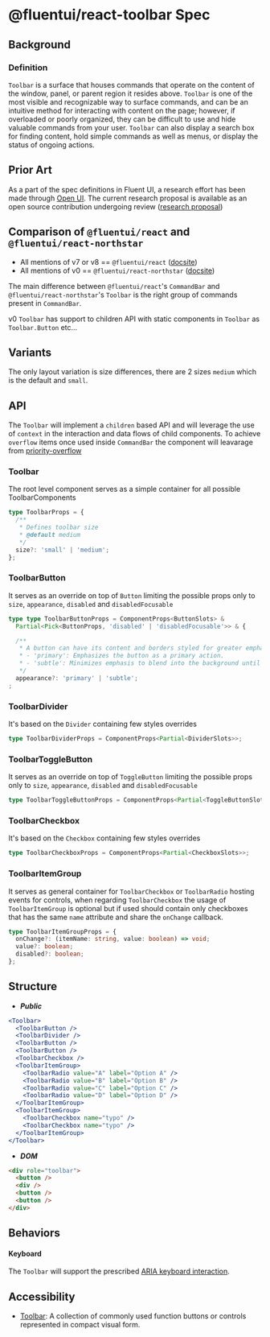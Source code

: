 # @fluentui/react-toolbar Spec

## Background

### Definition

`Toolbar` is a surface that houses commands that operate on the content of the window, panel, or parent region it resides above. `Toolbar` is one of the most visible and recognizable way to surface commands, and can be an intuitive method for interacting with content on the page; however, if overloaded or poorly organized, they can be difficult to use and hide valuable commands from your user. `Toolbar` can also display a search box for finding content, hold simple commands as well as menus, or display the status of ongoing actions.

## Prior Art

As a part of the spec definitions in Fluent UI, a research effort has been made through [Open UI](https://open-ui.org/). The current research proposal is available as an open source contribution undergoing review ([research proposal](https://github.com/openui/open-ui/pull/452))

## Comparison of `@fluentui/react` and `@fluentui/react-northstar`

- All mentions of v7 or v8 == `@fluentui/react` ([docsite](https://developer.microsoft.com/en-us/fluentui#/))
- All mentions of v0 == `@fluentui/react-northstar` ([docsite](https://fluentsite.z22.web.core.windows.net/))

The main difference between `@fluentui/react`'s `CommandBar` and `@fluentui/react-northstar`'s `Toolbar` is the right group of commands present in `CommandBar`.

v0 `Toolbar` has support to children API with static components in `Toolbar` as `Toolbar.Button` etc...

## Variants

The only layout variation is size differences, there are 2 sizes `medium` which is the default and `small`.

## API

The `Toolbar` will implement a `children` based API and will leverage the use of `context` in the interaction and data flows of child components. To achieve `overflow` items once used inside `CommandBar` the component will leavarage from [priority-overflow](https://github.com/ling1726/priority-overflow)

### Toolbar

The root level component serves as a simple container for all possible ToolbarComponents

```typescript
type ToolbarProps = {
  /**
   * Defines toolbar size
   * @default medium
   */
  size?: 'small' | 'medium';
};
```

### ToolbarButton

It serves as an override on top of `Button` limiting the possible props only to `size`, `appearance`, `disabled` and `disabledFocusable`

```typescript
type type ToolbarButtonProps = ComponentProps<ButtonSlots> &
  Partial<Pick<ButtonProps, 'disabled' | 'disabledFocusable'>> & {

  /**
   * A button can have its content and borders styled for greater emphasis or to be subtle.
   * - 'primary': Emphasizes the button as a primary action.
   * - 'subtle': Minimizes emphasis to blend into the background until hovered or focused.
   */
  appearance?: 'primary' | 'subtle';
;
```

### ToolbarDivider

It's based on the `Divider` containing few styles overrides

```typescript
type ToolbarDividerProps = ComponentProps<Partial<DividerSlots>>;
```

### ToolbarToggleButton

It serves as an override on top of `ToggleButton` limiting the possible props only to `size`, `appearance`, `disabled` and `disabledFocusable`

```typescript
type ToolbarToggleButtonProps = ComponentProps<Partial<ToggleButtonSlots>>;
```

### ToolbarCheckbox

It's based on the `Checkbox` containing few styles overrides

```typescript
type ToolbarCheckboxProps = ComponentProps<Partial<CheckboxSlots>>;
```

### ToolbarItemGroup

It serves as general container for `ToolbarCheckbox` or `ToolbarRadio` hosting events for controls, when regarding `ToolbarCheckbox` the usage of `ToolbarItemGroup` is optional but if used should contain only checkboxes that has the same `name` attribute and share the `onChange` callback.

```typescript
type ToolbarItemGroupProps = {
  onChange?: (itemName: string, value: boolean) => void;
  value?: boolean;
  disabled?: boolean;
};
```

## Structure

- _**Public**_

```jsx
<Toolbar>
  <ToolbarButton />
  <ToolbarDivider />
  <ToolbarButton />
  <ToolbarButton />
  <ToolbarCheckbox />
  <ToolbarItemGroup>
    <ToolbarRadio value="A" label="Option A" />
    <ToolbarRadio value="B" label="Option B" />
    <ToolbarRadio value="C" label="Option C" />
    <ToolbarRadio value="D" label="Option D" />
  </ToolbarItemGroup>
  <ToolbarItemGroup>
    <ToolbarCheckbox name="typo" />
    <ToolbarCheckbox name="typo" />
  </ToolbarItemGroup>
</Toolbar>
```

- _**DOM**_

```html
<div role="toolbar">
  <button />
  <div />
  <button />
  <button />
</div>
```

## Behaviors

#### **Keyboard**

The `Toolbar` will support the prescribed [ARIA keyboard interaction](https://www.w3.org/TR/wai-aria-practices/examples/toolbar/toolbar.html).

## Accessibility

- [Toolbar](https://www.w3.org/TR/wai-aria-1.1/#Toolbar): A collection of commonly used function buttons or controls represented in compact visual form.
